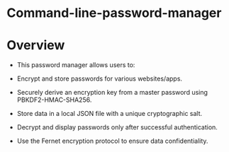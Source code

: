# Command-line-password-manager

# Overview

- This password manager allows users to:

- Encrypt and store passwords for various websites/apps.

- Securely derive an encryption key from a master password using PBKDF2-HMAC-SHA256.

- Store data in a local JSON file with a unique cryptographic salt.

- Decrypt and display passwords only after successful authentication.

- Use the Fernet encryption protocol to ensure data confidentiality.

